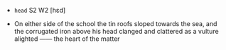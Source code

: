 - `head` S2 W2 [hɛd]



-  On either side of the school the tin roofs sloped towards the sea, and the corrugated iron above his head clanged and clattered as a vulture alighted —— the heart of the matter